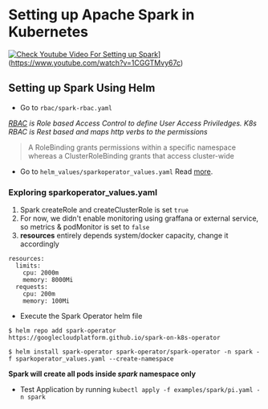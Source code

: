 # Setting up Apache Spark in Kubernetes

[![Check Youtube Video For Setting up Spark](https://www.youtube.com/watch?v=1CGGTMvy67c)](https://www.youtube.com/watch?v=1CGGTMvy67c)](https://www.youtube.com/watch?v=1CGGTMvy67c)


## Setting up Spark Using Helm 

* Go to `rbac/spark-rbac.yaml`  
  
_[RBAC](https://kubernetes.io/docs/reference/access-authn-authz/rbac/) is Role based Access Control to define User Access Priviledges.
  K8s RBAC is Rest based and maps http verbs to the permissions_
  > A RoleBinding grants permissions within a specific namespace whereas a ClusterRoleBinding grants that access cluster-wide


* Go to `helm_values/sparkoperator_values.yaml` Read [more](https://github.com/GoogleCloudPlatform/spark-on-k8s-operator).

### Exploring sparkoperator_values.yaml
 1. Spark createRole and createClusterRole is set `true`
 2. For now, we didn't enable monitoring using graffana or external service, so metrics & podMonitor is set to `false`
 3. __resources__ entirely depends system/docker capacity, change it accordingly
```
resources:
  limits:
    cpu: 2000m
    memory: 8000Mi
  requests:
    cpu: 200m
    memory: 100Mi
```
* Execute the Spark Operator helm file
```
$ helm repo add spark-operator https://googlecloudplatform.github.io/spark-on-k8s-operator

$ helm install spark-operator spark-operator/spark-operator -n spark -f sparkoperator_values.yaml --create-namespace
```


__Spark will create all pods inside _spark_ namespace only__

* Test Application by running `kubectl apply -f examples/spark/pi.yaml -n spark` 